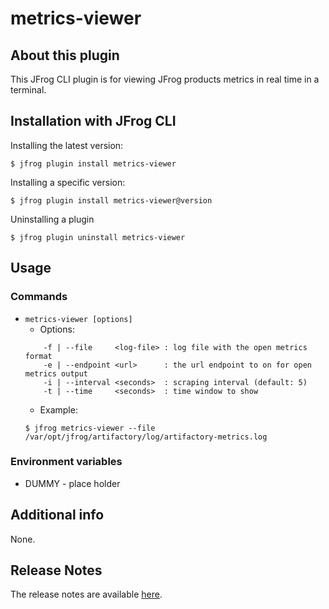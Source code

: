 # metrics-viewer

## About this plugin
This JFrog CLI plugin is for viewing JFrog products metrics in real time in a terminal. 

## Installation with JFrog CLI
Installing the latest version:

`$ jfrog plugin install metrics-viewer`

Installing a specific version:

`$ jfrog plugin install metrics-viewer@version`

Uninstalling a plugin

`$ jfrog plugin uninstall metrics-viewer`

## Usage
### Commands
* `metrics-viewer [options]`
    - Options:
    ```
        -f | --file     <log-file> : log file with the open metrics format
        -e | --endpoint <url>      : the url endpoint to on for open metrics output
        -i | --interval <seconds>  : scraping interval (default: 5)
        -t | --time     <seconds>  : time window to show
    ```
    - Example:
    ```
    $ jfrog metrics-viewer --file /var/opt/jfrog/artifactory/log/artifactory-metrics.log
    ```

### Environment variables
* DUMMY - place holder

## Additional info
None.

## Release Notes
The release notes are available [here](RELEASE.md).
